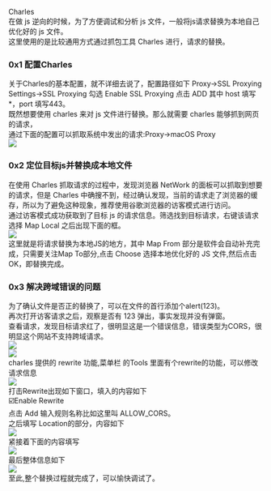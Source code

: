 Charles<br />在做 js 逆向的时候，为了方便调试和分析 js 文件，一般将js请求替换为本地自己优化好的 js 文件。<br />这里使用的是比较通用方式通过抓包工具 Charles 进行，请求的替换。
<a name="u6Q1U"></a>
### 0x1 配置Charles
关于Charles的基本配置，就不详细去说了，配置路径如下 Proxy->SSL Proxying Settings->SSL Proxying 勾选 Enable SSL Proxying  点击 ADD 其中  host 填写*，port 填写443。<br />既然想要使用 charles 来对 js 文件进行替换。那么就需要 charles 能够抓到网页的请求，<br />通过下面的配置可以抓取系统中发出的请求:Proxy->macOS Proxy<br />![](https://cdn.nlark.com/yuque/0/2022/jpeg/396745/1655857866201-94c253d3-0309-42d1-a649-a63bb84f3884.jpeg#clientId=u028cecb0-0d59-4&from=paste&id=u0deff419&originHeight=571&originWidth=1080&originalType=url&ratio=1&rotation=0&showTitle=false&status=done&style=shadow&taskId=uf24921ff-3911-4e46-9f13-b71fb1269c8&title=)
<a name="HfqCx"></a>
### 0x2 定位目标js并替换成本地文件
在使用 Charles 抓取请求的过程中，发现浏览器 NetWork 的面板可以抓取到想要的请求，但是 Charles 中确搜不到，经过确认发现，当前的请求走了浏览器的缓存，所以为了避免这种现象，推荐使用谷歌浏览器的访客模式进行访问。<br />通过访客模式成功获取到了目标 js 的请求信息。筛选找到目标请求，右键该请求选择 Map Local 之后出现下面的框。<br />![](https://cdn.nlark.com/yuque/0/2022/jpeg/396745/1655857866305-4d3ab430-e99f-4a60-badb-ea501917dffd.jpeg#clientId=u028cecb0-0d59-4&from=paste&id=uab6653fc&originHeight=608&originWidth=1080&originalType=url&ratio=1&rotation=0&showTitle=false&status=done&style=shadow&taskId=u3162dc6a-0424-45a9-906e-e0c8eb303b3&title=)<br />这里就是将请求替换为本地JS的地方，其中 Map From 部分是软件会自动补充完成，只需要关注Map To部分,点击 Choose 选择本地优化好的 JS 文件,然后点击OK，即替换完成。
<a name="uQuHq"></a>
### 0x3 解决跨域错误的问题
为了确认文件是否正的替换了，可以在文件的首行添加个alert(123)。<br />再次打开访客请求之后，观察是否有 123 弹出，事实发现并没有弹窗。<br />查看请求，发现目标请求红了，很明显这是一个错误信息，错误类型为CORS，很明显这个网站不支持跨域请求。<br />![](https://cdn.nlark.com/yuque/0/2022/jpeg/396745/1655857866299-d40428e0-3ae9-41d4-a755-b6c4b1588778.jpeg#clientId=u028cecb0-0d59-4&from=paste&id=uc11b6a1f&originHeight=325&originWidth=1080&originalType=url&ratio=1&rotation=0&showTitle=false&status=done&style=shadow&taskId=u26c239ca-c149-4270-90b0-f70e9b38f88&title=)<br />![](https://cdn.nlark.com/yuque/0/2022/jpeg/396745/1655857866296-13568c73-45fc-4be3-b297-a77b14fd0d18.jpeg#clientId=u028cecb0-0d59-4&from=paste&id=u847dd3b7&originHeight=373&originWidth=1080&originalType=url&ratio=1&rotation=0&showTitle=false&status=done&style=shadow&taskId=u9691c56f-c9a3-4df9-982e-3b477ab2ea4&title=)<br />charles 提供的 rewrite 功能,菜单栏 的Tools 里面有个rewrite的功能，可以修改请求信息<br />![](https://cdn.nlark.com/yuque/0/2022/jpeg/396745/1655857866228-e3571f7d-4b88-4014-a0d8-7e7a653b22bb.jpeg#clientId=u028cecb0-0d59-4&from=paste&id=u64da5860&originHeight=254&originWidth=1080&originalType=url&ratio=1&rotation=0&showTitle=false&status=done&style=shadow&taskId=u0c447db2-13b5-4a4c-a0ac-1c90fa2675f&title=)<br />打击Rewrite出现如下窗口，填入的内容如下<br />☑️Enable Rewrite<br />点击 Add 输入规则名称比如这里叫 ALLOW_CORS。<br />之后填写 Location的部分，内容如下<br />![](https://cdn.nlark.com/yuque/0/2022/jpeg/396745/1655857866622-0fd6d41e-7944-4fb1-b592-5bb725aa92d9.jpeg#clientId=u028cecb0-0d59-4&from=paste&id=u6baaed9c&originHeight=602&originWidth=978&originalType=url&ratio=1&rotation=0&showTitle=false&status=done&style=shadow&taskId=ub9e30471-fb0d-45e8-b1c7-bd6cdeba34b&title=)<br />紧接着下面的内容填写<br />![](https://cdn.nlark.com/yuque/0/2022/jpeg/396745/1655857866693-3715d34c-30db-4a78-b9e6-b288937399b8.jpeg#clientId=u028cecb0-0d59-4&from=paste&id=u3c9b792c&originHeight=990&originWidth=1080&originalType=url&ratio=1&rotation=0&showTitle=false&status=done&style=shadow&taskId=u55a65764-723b-454f-99df-5ef3cf5045d&title=)<br />最后整体信息如下<br />![](https://cdn.nlark.com/yuque/0/2022/jpeg/396745/1655857866674-71b4e689-8740-43d3-8e37-9b0824dc6e47.jpeg#clientId=u028cecb0-0d59-4&from=paste&id=uc50f8f4f&originHeight=789&originWidth=1080&originalType=url&ratio=1&rotation=0&showTitle=false&status=done&style=shadow&taskId=u89e3501c-3af2-4772-8b32-5cd34d472bf&title=)<br />至此,整个替换过程就完成了，可以愉快调试了。
